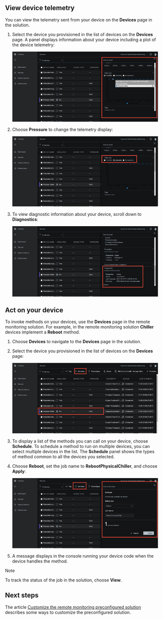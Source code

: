 ## View device telemetry

You can view the telemetry sent from your device on the **Devices** page in the solution.

1. Select the device you provisioned in the list of devices on the **Devices** page. A panel displays information about your device including a plot of the device telemetry:

    ![See device detail](media/iot-suite-visualize-connecting/devicesdetail.png)

1. Choose **Pressure** to change the telemetry display:

    ![View pressure telemetry](media/iot-suite-visualize-connecting/devicespressure.png)

1. To view diagnostic information about your device, scroll down to **Diagnostics**:

    ![View device diagnostics](media/iot-suite-visualize-connecting/devicesdiagnostics.png)

## Act on your device

To invoke methods on your devices, use the **Devices** page in the remote monitoring solution. For example, in the remote monitoring solution **Chiller** devices implement a **Reboot** method.

1. Choose **Devices** to navigate to the **Devices** page in the solution.

1. Select the device you provisioned in the list of devices on the **Devices** page:

    ![Select your physical device](media/iot-suite-visualize-connecting/devicesselect.png)

1. To display a list of the methods you can call on your device, choose **Schedule**. To schedule a method to run on multiple devices, you can select multiple devices in the list. The **Schedule** panel shows the types of method common to all the devices you selected.

1. Choose **Reboot**, set the job name to **RebootPhysicalChiller**, and choose **Apply**:

    ![Schedule the reboot](media/iot-suite-visualize-connecting/deviceschedule.png)

1. A message displays in the console running your device code when the device handles the method.

> [!NOTE]
> To track the status of the job in the solution, choose **View**.

## Next steps

The article [Customize the remote monitoring preconfigured solution](../articles/iot-suite/iot-suite-remote-monitoring-customize.md) describes some ways to customize the preconfigured solution.